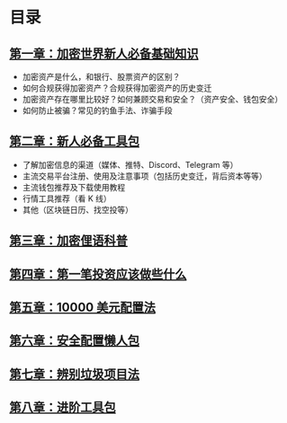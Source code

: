 # 目录

## [第一章：加密世界新人必备基础知识](/01_加密世界新人必备基础知识/INDEX.md)
- 加密资产是什么，和银行、股票资产的区别？
- 如何合规获得加密资产？合规获得加密资产的历史变迁
- 加密资产存在哪里比较好？如何兼顾交易和安全？（资产安全、钱包安全）
- 如何防止被骗？常见的钓鱼手法、诈骗手段

## [第二章：新人必备工具包](/02_新人必备工具包/INDEX.md)
- 了解加密信息的渠道（媒体、推特、Discord、Telegram 等）
- 主流交易平台注册、使用及注意事项（包括历史变迁，背后资本等等）
- 主流钱包推荐及下载使用教程
- 行情工具推荐（看 K 线）
- 其他（区块链日历、找空投等）

## [第三章：加密俚语科普](/03_加密俚语科普/INDEX.md)

## [第四章：第一笔投资应该做些什么](/04_第一笔投资应该做些什么/INDEX.md)

## [第五章：10000 美元配置法](/05_10000%20美元配置法/INDEX.md)

## [第六章：安全配置懒人包](/06_安全配置懒人包/INDEX.md)

## [第七章：辨别垃圾项目法](/07_辨别垃圾项目法/INDEX.md)

## [第八章：进阶工具包](/08_进阶工具包/INDEX.md)
